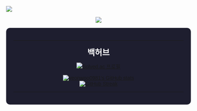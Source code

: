 <style>
body {
  

</style>

<img src="https://capsule-render.vercel.app/api?type=waving&color=0:1e1e2f,100:915eff&height=200&section=header&text=%20Welcome to ByulDaram's profile!%20&fontSize=40&fontAlign=50&fontColor=ffffff&animation=fadeIn" />


<p align="center" style="font-family:'Malgun Gothic', sans-serif;">
  <img src="https://readme-typing-svg.herokuapp.com/?lines=Hello,+GGM!&center=true&size=22&color=ffffff&background=1e1e2f00">
</p>




<!-- 전체 배경을 어둡게 보이게 하기 위해 검정 배경 감싸기 -->
<div align="center" style="background-color:#1e1e2f; padding:20px; border-radius:10px; font-family:'Malgun Gothic', sans-serif;">

---

<span style="color:#ffffff; font-size:22px;"><b> 백허브</b></span>



[![Solved.ac 프로필](https://mazassumnida.wtf/api/v2/generate_badge?boj=ggm_byuldaram)](https://solved.ac/profile/ggm_byuldaram)


[![yeonwoo0981's GitHub stats](https://github-readme-stats.vercel.app/api?username=yeonwoo0981&show_icons=true&theme=tokyonight&hide=prs)](https://github.com/yeonwoo0981)  
[![GitHub Streak](https://streak-stats.demolab.com/?user=yeonwoo0981&theme=tokyonight)](https://github.com/yeonwoo0981)









---



</div>
